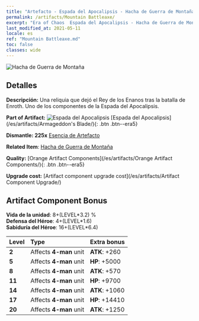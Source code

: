 ```yaml
---
title: "Artefacto - Espada del Apocalipsis - Hacha de Guerra de Montaña"
permalink: /artifacts/Mountain Battleaxe/
excerpt: "Era of Chaos  Espada del Apocalipsis - Hacha de Guerra de Montaña. Una reliquia que dejó el Rey de los Enanos tras la batalla de Enroth. Uno de los componentes de la Espada del Apocalipsis."
last_modified_at: 2021-05-11
locale: es
ref: "Mountain Battleaxe.md"
toc: false
classes: wide
---
```


 ![Hacha de Guerra de Montaña](/images/t/artifact_40444.png)



## Detalles

 **Descripción:** Una reliquia que dejó el Rey de los Enanos tras la batalla de Enroth. Uno de los componentes de la Espada del Apocalipsis.

 **Part of Artifact:** ![Espada del Apocalipsis](/images/t/icon_artifact_44.png) [Espada del Apocalipsis](/es/artifacts/Armageddon's Blade/){: .btn .btn--era5}

 **Dismantle: 225x** [Esencia de Artefacto](/ItemsES/con_905/)

 **Related Item**: [Hacha de Guerra de Montaña](/ItemsES/art_169/)

 **Quality:** [Orange Artifact Components](/es/artifacts/Orange Artifact Components/){: .btn .btn--era5}

 **Upgrade cost:** [Artifact component upgrade cost](/es/artifacts/Artifact Component Upgrade/)

## Artifact Component Bonus

  **Vida de la unidad**: 8+(LEVEL\*3.2) %<br/>**Defensa del Héroe**: 4+(LEVEL\*1.6)<br/>**Sabiduría del Héroe**: 16+(LEVEL\*6.4)

  |  Level  | Type |    Extra bonus  | 
  |:--------|:-----|:----------------| 
  | **2** | Affects **4-man** unit | **ATK**: +260 | 
  | **5** | Affects **4-man** unit | **HP**: +5000 | 
  | **8** | Affects **4-man** unit | **ATK**: +570 | 
  | **11** | Affects **4-man** unit | **HP**: +9700 | 
  | **14** | Affects **4-man** unit | **ATK**: +1060 | 
  | **17** | Affects **4-man** unit | **HP**: +14410 | 
  | **20** | Affects **4-man** unit | **ATK**: +1250 | 
